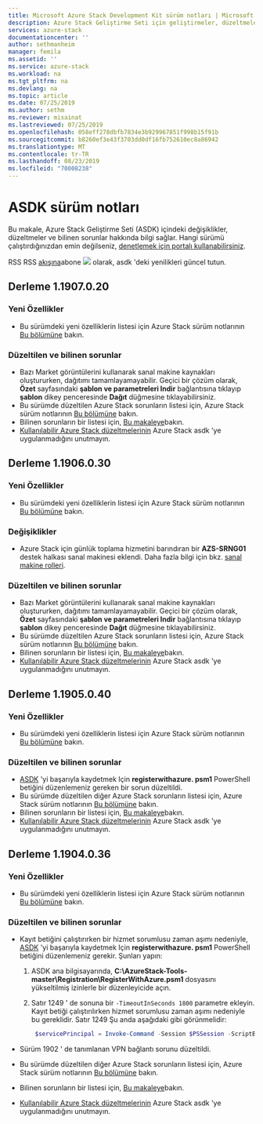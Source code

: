 ```yaml
---
title: Microsoft Azure Stack Development Kit sürüm notları | Microsoft Docs
description: Azure Stack Geliştirme Seti için geliştirmeler, düzeltmeler ve bilinen sorunlar.
services: azure-stack
documentationcenter: ''
author: sethmanheim
manager: femila
ms.assetid: ''
ms.service: azure-stack
ms.workload: na
ms.tgt_pltfrm: na
ms.devlang: na
ms.topic: article
ms.date: 07/25/2019
ms.author: sethm
ms.reviewer: misainat
ms.lastreviewed: 07/25/2019
ms.openlocfilehash: 058eff278dbfb7834e3b929967851f998b15f91b
ms.sourcegitcommit: b8260ef3e43f3703dd0df16fb752610ec8a86942
ms.translationtype: MT
ms.contentlocale: tr-TR
ms.lasthandoff: 08/23/2019
ms.locfileid: "70008238"
---
```

# <a name="asdk-release-notes"></a>ASDK sürüm notları

Bu makale, Azure Stack Geliştirme Seti (ASDK) içindeki değişiklikler, düzeltmeler ve bilinen sorunlar hakkında bilgi sağlar. Hangi sürümü çalıştırdığınızdan emin değilseniz, [denetlemek için portalı kullanabilirsiniz](../operator/azure-stack-updates.md).

RSS RSS [akışına](https://docs.microsoft.com/api/search/rss?search=Azure+Stack+Development+Kit+release+notes&locale=en-us#)abone [ ![](./media/asdk-release-notes/feed-icon-14x14.png)](https://docs.microsoft.com/api/search/rss?search=Azure+Stack+Development+Kit+release+notes&locale=en-us#) olarak, asdk 'deki yenilikleri güncel tutun.

## <a name="build-11907020"></a>Derleme 1.1907.0.20

### <a name="new-features"></a>Yeni Özellikler

- Bu sürümdeki yeni özelliklerin listesi için Azure Stack sürüm notlarının [Bu bölümüne](../operator/azure-stack-release-notes-1907.md#whats-in-this-update) bakın.

<!-- ### Changes -->

### <a name="fixed-and-known-issues"></a>Düzeltilen ve bilinen sorunlar

- Bazı Market görüntülerini kullanarak sanal makine kaynakları oluştururken, dağıtımı tamamlayamayabilir. Geçici bir çözüm olarak, **Özet** sayfasındaki **şablon ve parametreleri Indir** bağlantısına tıklayıp **şablon** dikey penceresinde **Dağıt** düğmesine tıklayabilirsiniz.
- Bu sürümde düzeltilen Azure Stack sorunların listesi için, Azure Stack sürüm notlarının [Bu bölümüne](../operator/azure-stack-release-notes-1907.md#fixes) bakın.
- Bilinen sorunların bir listesi için, [Bu makaleye](../operator/azure-stack-release-notes-known-issues-1907.md)bakın.
- [Kullanılabilir Azure Stack düzeltmelerinin](../operator/azure-stack-release-notes-1907.md#hotfixes) Azure Stack asdk 'ye uygulanmadığını unutmayın.

## <a name="build-11906030"></a>Derleme 1.1906.0.30

### <a name="new-features"></a>Yeni Özellikler

- Bu sürümdeki yeni özelliklerin listesi için Azure Stack sürüm notlarının [Bu bölümüne](../operator/azure-stack-release-notes-1906.md#whats-in-this-update) bakın.

### <a name="changes"></a>Değişiklikler

- Azure Stack için günlük toplama hizmetini barındıran bir **AZS-SRNG01** destek halkası sanal makinesi eklendi. Daha fazla bilgi için bkz. [sanal makine rolleri](asdk-architecture.md).

### <a name="fixed-and-known-issues"></a>Düzeltilen ve bilinen sorunlar

- Bazı Market görüntülerini kullanarak sanal makine kaynakları oluştururken, dağıtımı tamamlayamayabilir. Geçici bir çözüm olarak, **Özet** sayfasındaki **şablon ve parametreleri Indir** bağlantısına tıklayıp **şablon** dikey penceresinde **Dağıt** düğmesine tıklayabilirsiniz.
- Bu sürümde düzeltilen Azure Stack sorunların listesi için, Azure Stack sürüm notlarının [Bu bölümüne](../operator/azure-stack-release-notes-1906.md#fixes) bakın.
- Bilinen sorunların bir listesi için, [Bu makaleye](../operator/azure-stack-release-notes-known-issues-1906.md)bakın.
- [Kullanılabilir Azure Stack düzeltmelerinin](../operator/azure-stack-release-notes-1906.md#hotfixes) Azure Stack asdk 'ye uygulanmadığını unutmayın.

## <a name="build-11905040"></a>Derleme 1.1905.0.40

<!-- ### Changes -->

### <a name="new-features"></a>Yeni Özellikler

- Bu sürümdeki yeni özelliklerin listesi için Azure Stack sürüm notlarının [Bu bölümüne](../operator/azure-stack-release-notes-1905.md#whats-in-this-update) bakın.

### <a name="fixed-and-known-issues"></a>Düzeltilen ve bilinen sorunlar

- [ASDK](asdk-register.md) 'yi başarıyla kaydetmek Için **registerwithazure. psm1** PowerShell betiğini düzenlemeniz gereken bir sorun düzeltildi.
- Bu sürümde düzeltilen diğer Azure Stack sorunların listesi için, Azure Stack sürüm notlarının [Bu bölümüne](../operator/azure-stack-release-notes-1905.md#fixes) bakın.
- Bilinen sorunların bir listesi için, [Bu makaleye](../operator/azure-stack-release-notes-known-issues-1905.md)bakın.
- [Kullanılabilir Azure Stack düzeltmelerinin](../operator/azure-stack-release-notes-1905.md#hotfixes) Azure Stack asdk 'ye uygulanmadığını unutmayın.

## <a name="build-11904036"></a>Derleme 1.1904.0.36

<!-- ### Changes -->

### <a name="new-features"></a>Yeni Özellikler

- Bu sürümdeki yeni özelliklerin listesi için Azure Stack sürüm notlarının [Bu bölümüne](../operator/azure-stack-release-notes-1904.md#whats-in-this-update) bakın.

### <a name="fixed-and-known-issues"></a>Düzeltilen ve bilinen sorunlar

- Kayıt betiğini çalıştırırken bir hizmet sorumlusu zaman aşımı nedeniyle, [ASDK](asdk-register.md) 'yi başarıyla kaydetmek Için **registerwithazure. psm1** PowerShell betiğini düzenlemeniz gerekir. Şunları yapın:

  1. ASDK ana bilgisayarında, **C:\AzureStack-Tools-master\Registration\RegisterWithAzure.psm1** dosyasını yükseltilmiş izinlerle bir düzenleyicide açın.
  2. Satır 1249 ' de sonuna bir `-TimeoutInSeconds 1800` parametre ekleyin. Kayıt betiği çalıştırılırken hizmet sorumlusu zaman aşımı nedeniyle bu gereklidir. Satır 1249 Şu anda aşağıdaki gibi görünmelidir:

     ```powershell
      $servicePrincipal = Invoke-Command -Session $PSSession -ScriptBlock { New-AzureBridgeServicePrincipal -RefreshToken $using:RefreshToken -AzureEnvironment $using:AzureEnvironmentName -TenantId $using:TenantId -TimeoutInSeconds 1800 }
      ```

- Sürüm 1902 ' de tanımlanan VPN bağlantı sorunu düzeltildi.

- Bu sürümde düzeltilen diğer Azure Stack sorunların listesi için, Azure Stack sürüm notlarının [Bu bölümüne](../operator/azure-stack-release-notes-1904.md#fixes) bakın.
- Bilinen sorunların bir listesi için, [Bu makaleye](../operator/azure-stack-release-notes-known-issues-1904.md)bakın.
- [Kullanılabilir Azure Stack düzeltmelerinin](../operator/azure-stack-release-notes-1904.md#hotfixes) Azure Stack asdk 'ye uygulanmadığını unutmayın.

